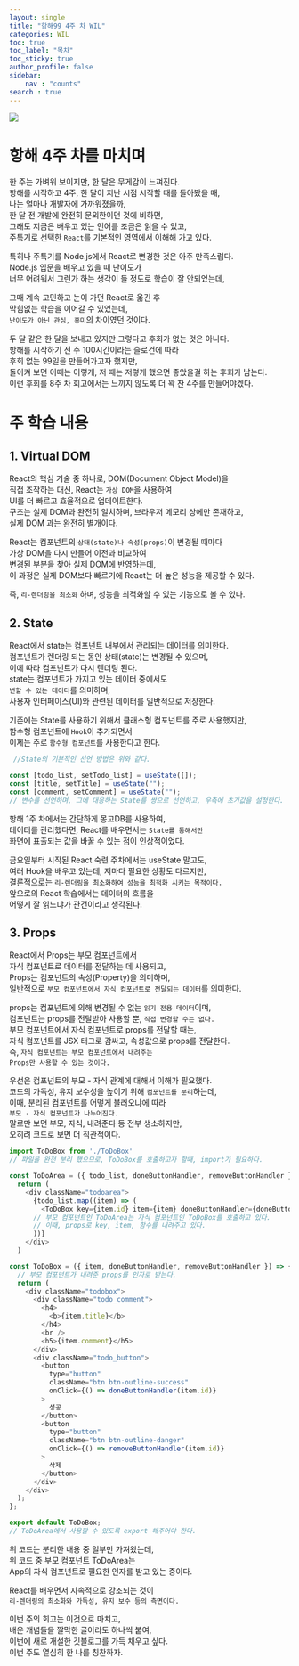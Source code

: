 ```yaml
---
layout: single
title: "항해99 4주 차 WIL"
categories: WIL
toc: true
toc_label: "목차"
toc_sticky: true
author_profile: false
sidebar:
    nav : "counts"
search : true
---
```

![]({{site.url}}/images/thumbnail/week4.jpg)


# 항해 4주 차를 마치며
한 주는 가벼워 보이지만, 한 달은 무게감이 느껴진다.   
항해를 시작하고 4주, 한 달이 지난 시점 시작할 때를 돌아봤을 때,   
나는 얼마나 개발자에 가까워졌을까,   
한 달 전 개발에 완전히 문외한이던 것에 비하면,   
그래도 지금은 배우고 있는 언어를 조금은 읽을 수 있고,   
주특기로 선택한 `React`를 기본적인 영역에서 이해해 가고 있다.   

특히나 주특기를 Node.js에서 React로 변경한 것은 아주 만족스럽다.   
Node.js 입문을 배우고 있을 때 난이도가   
너무 어려워서 그런가 하는 생각이 들 정도로 학습이 잘 안되었는데,

그때 계속 고민하고 눈이 가던 React로 옮긴 후   
막힘없는 학습을 이어갈 수 있었는데,   
`난이도가 아닌 관심, 흥미`의 차이였던 것이다.   

두 달 같은 한 달을 보내고 있지만 그렇다고 후회가 없는 것은 아니다.   
항해를 시작하기 전 주 100시간이라는 슬로건에 따라    
후회 없는 99일을 만들어가고자 했지만,   
돌이켜 보면 이때는 이렇게, 저 때는 저렇게 했으면 좋았을걸 하는 후회가 남는다.   
이런 후회를 8주 차 회고에서는 느끼지 않도록 더 꽉 찬 4주를 만들어야겠다.

# 주 학습 내용
## 1. Virtual DOM

   React의 핵심 기술 중 하나로, DOM(Document Object Model)을   
   직접 조작하는 대신, React는 `가상 DOM`을 사용하여   
   UI를 더 빠르고 효율적으로 업데이트한다.   
   구조는 실제 DOM과 완전히 일치하며, 브라우저 메모리 상에만 존재하고,   
   실제 DOM 과는 완전히 별개이다.

   React는 컴포넌트의 `상태(state)나 속성(props)`이 변경될 때마다   
   가상 DOM을 다시 만들어 이전과 비교하여   
   변경된 부분을 찾아 실제 DOM에 반영하는데,   
   이 과정은 실제 DOM보다 빠르기에 React는 더 높은 성능을 제공할 수 있다.   

   즉, `리-렌더링을 최소화` 하며, 성능을 최적화할 수 있는 기능으로 볼 수 있다.

## 2. State

   React에서 state는 컴포넌트 내부에서 관리되는 데이터를 의미한다.   
   컴포넌트가 렌더링 되는 동안 상태(state)는 변경될 수 있으며,   
   이에 따라 컴포넌트가 다시 렌더링 된다.   
   state는 컴포넌트가 가지고 있는 데이터 중에서도   
   `변할 수 있는 데이터`를 의미하며,   
   사용자 인터페이스(UI)와 관련된 데이터를 일반적으로 저장한다.   

   기존에는 State를 사용하기 위해서 클래스형 컴포넌트를 주로 사용했지만,   
   함수형 컴포넌트에 `Hook`이 추가되면서   
   이제는 주로 `함수형 컴포넌트`를 사용한다고 한다.

   ```javascript
    //State의 기본적인 선언 방법은 위와 같다.

   const [todo_list, setTodo_list] = useState([]);
   const [title, setTitle] = useState("");
   const [comment, setComment] = useState("");
   // 변수를 선언하며, 그에 대응하는 State를 쌍으로 선언하고, 우측에 초기값을 설정한다.
   ```

   항해 1주 차에서는 간단하게 몽고DB를 사용하여,   
   데이터를 관리했다면, React를 배우면서는 `State를 통해서만`   
   화면에 표출되는 값을 바꿀 수 있는 점이 인상적이었다.

   금요일부터 시작된 React 숙련 주차에서는 useState 말고도,   
   여러 Hook을 배우고 있는데, 저마다 필요한 상황도 다르지만,   
   결론적으로는 `리-렌더링을 최소화하여 성능을 최적화 시키는 목적이다.`     
   앞으로의 React 학습에서는 데이터의 흐름을   
   어떻게 잘 읽느냐가 관건이라고 생각된다.

## 3. Props

   React에서 Props는 부모 컴포넌트에서   
   자식 컴포넌트로 데이터를 전달하는 데 사용되고,   
   Props는 컴포넌트의 속성(Property)을 의미하며,   
   일반적으로 `부모 컴포넌트에서 자식 컴포넌트로 전달되는 데이터`를 의미한다.

   props는 컴포넌트에 의해 변경될 수 없는 `읽기 전용 데이터`이며,    
   컴포넌트는 props를 전달받아 사용할 뿐, `직접 변경할 수는 없다.`     
   부모 컴포넌트에서 자식 컴포넌트로 props를 전달할 때는,    
   자식 컴포넌트를 JSX 태그로 감싸고, 속성값으로 props를 전달한다.    
   즉, `자식 컴포넌트는 부모 컴포넌트에서 내려주는`     
   `Props만 사용할 수 있는 것이다.`    

   우선은 컴포넌트의 부모 - 자식 관계에 대해서 이해가 필요했다.   
   코드의 가독성, 유지 보수성을 높이기 위해 `컴포넌트를 분리`하는데,  
   이때, 분리된 컴포넌트를 어떻게 불러오냐에 따라  
   `부모 - 자식 컴포넌트가 나누어진다.`   
   말로만 보면 부모, 자식, 내려준다 등 전부 생소하지만,  
   오히려 코드로 보면 더 직관적이다.

   ```javascript
   import ToDoBox from './ToDoBox'
   // 파일을 완전 분리 했으므로, ToDoBox를 호출하고자 할때, import가 필요하다.

   const ToDoArea = ({ todo_list, doneButtonHandler, removeButtonHandler }) => {
     return (
       <div className="todoarea">
         {todo_list.map((item) => (
           <ToDoBox key={item.id} item={item} doneButtonHandler={doneButtonHandler} removeButtonHandler={removeButtonHandler} />
         // 부모 컴포넌트인 ToDoArea는 자식 컴포넌트인 ToDoBox를 호출하고 있다.
         // 이때, props로 key, item, 함수를 내려주고 있다.
         ))}
       </div>
     )
   ```

   ```javascript
   const ToDoBox = ({ item, doneButtonHandler, removeButtonHandler }) => {
     // 부모 컴포넌트가 내려준 props를 인자로 받는다.
     return (
       <div className="todobox">
         <div className="todo_comment">
           <h4>
             <b>{item.title}</b>
           </h4>
           <br />
           <h5>{item.comment}</h5>
         </div>
         <div className="todo_button">
           <button
             type="button"
             className="btn btn-outline-success"
             onClick={() => doneButtonHandler(item.id)}
           >
             성공
           </button>
           <button
             type="button"
             className="btn btn-outline-danger"
             onClick={() => removeButtonHandler(item.id)}
           >
             삭제
           </button>
         </div>
       </div>
     );
   };

   export default ToDoBox;
   // ToDoArea에서 사용할 수 있도록 export 해주어야 한다.
   ```

위 코드는 분리한 내용 중 일부만 가져왔는데,  
위 코드 중 부모 컴포넌트 ToDoArea는  
App의 자식 컴포넌트로 필요한 인자를 받고 있는 중이다.  

React를 배우면서 지속적으로 강조되는 것이  
`리-렌더링의 최소화와 가독성, 유지 보수 등의 측면이다.`

이번 주의 회고는 이것으로 마치고,  
배운 개념들을 짤막한 글이라도 하나씩 붙여,  
이번에 새로 개설한 깃블로그를 가득 채우고 싶다.  
이번 주도 열심히 한 나를 칭찬하자.  
